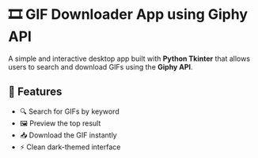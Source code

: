 # 🎞️ GIF Downloader App using Giphy API

A simple and interactive desktop app built with **Python Tkinter** that allows users to search and download GIFs using the **Giphy API**.

## 🔧 Features
- 🔍 Search for GIFs by keyword
- 🖼️ Preview the top result
- 📥 Download the GIF instantly
- ⚡ Clean dark-themed interface

